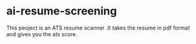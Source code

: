 # ai-resume-screening

This peoject is an ATS resume scanner .It takes the resume in pdf format and gives you the ats score.
